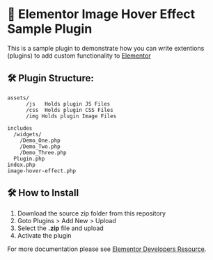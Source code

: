 # 🎴 Elementor Image Hover Effect Sample Plugin

This is a sample plugin to demonstrate how you can write extentions (plugins) to add custom functionality to [Elementor](https://github.com/pojome/elementor/)

## 🛠️ Plugin Structure: 
```
assets/
      /js   Holds plugin JS Files
      /css  Holds plugin CSS Files
      /img Holds plugin Image Files
      
includes
  /widgets/
    /Demo_One.php
    /Demo_Two.php
    /Demo_Three.php
  Plugin.php
index.php
image-hover-effect.php

```


## 🛠️ How to Install
1. Download the source zip folder from this repository
2. Goto Plugins > Add New > Upload
3. Select the **.zip** file and upload
4. Activate the plugin

For more documentation please see [Elementor Developers Resource](https://developers.elementor.com/creating-an-extension-for-elementor/).
